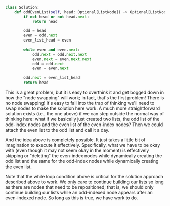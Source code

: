 ```python
class Solution:
    def oddEvenList(self, head: Optional[ListNode]) -> Optional[ListNode]:
        if not head or not head.next:
            return head
        
        odd = head
        even = odd.next
        even_list_head = even
        
        while even and even.next:
            odd.next = odd.next.next
            even.next = even.next.next
            odd = odd.next
            even = even.next
            
        odd.next = even_list_head
        return head
```

This is a great problem, but it is easy to overthink it and get bogged down in how the "node swapping" will work; in fact, that's the first problem! There is no node swapping! It's easy to fall into the trap of thinking we'll need to swap nodes to make the solution here work. A much more straightforward solution exists (i.e., the one above) if we can step outside the normal way of thinking here: what if we basically just created two lists, the odd list of the odd-index nodes and the even list of the even-index nodes? Then we could attach the even list to the odd list and call it a day.

And the idea above is completely possible. It just takes a little bit of imagination to execute it effectively. Specifically, what we have to be okay with (even though it may not seem okay in the moment) is effectively skipping or "deleting" the even-index nodes while dynamically creating the odd list and the same for the odd-index nodes while dynamically creating the even list. 

Note that the while loop condition above is critical for the solution approach described above to work. We only care to continue building our lists so long as there are nodes that need to be repositioned; that is, we should only continue building our lists while an odd-indexed node appears after an even-indexed node. So long as this is true, we have work to do.